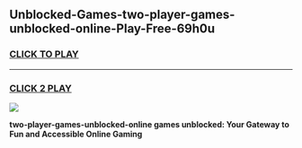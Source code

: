 
## Unblocked-Games-two-player-games-unblocked-online-Play-Free-69h0u
<h3>
<a href="https://premium76.site?title=two-player-games-unblocked-online&ref=23A">CLICK TO PLAY</a></h3>
<hr>

<h3>
<a href="https://premium76.site?title=two-player-games-unblocked-online&ref=23A">CLICK 2 PLAY</a>
  
</h3>

<a href="https://premium76.site?title=two-player-games-unblocked-online&ref=23A"><img src="https://clearcache.store/games.png"></a>


**two-player-games-unblocked-online games unblocked: Your Gateway to Fun and Accessible Online Gaming**
